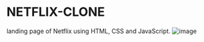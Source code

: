 # NETFLIX-CLONE
 landing page of Netflix using HTML, CSS and JavaScript.
![image](https://github.com/itsmetanish786/NETFLIX-CLONE/assets/131611994/02f5a18e-72dd-4b25-ae20-cf83a6afc710)
